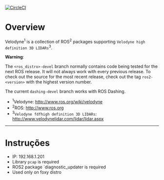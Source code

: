 [![CircleCI](https://circleci.com/gh/ros-drivers/velodyne/tree/dashing-devel.svg?style=svg)](https://circleci.com/gh/ros-drivers/velodyne/tree/dashing-devel)

Overview
========

Velodyne<sup>1</sup> is a collection of ROS<sup>2</sup> packages supporting `Velodyne high
definition 3D LIDARs`<sup>3</sup>.

**Warning**:

  The `<ros_distro>-devel` branch normally contains code being tested for the next
  ROS release.  It will not always work with every previous release.
  To check out the source for the most recent release, check out the
  tag `ros2-<version>` with the highest version number.

The current ``dashing-devel`` branch works with ROS Dashing.

- <sup>1</sup>Velodyne: http://www.ros.org/wiki/velodyne
- <sup>2</sup>ROS: http://www.ros.org
- <sup>3</sup>`Velodyne fdfhigh definition 3D LIDARs`: http://www.velodynelidar.com/lidar/lidar.aspx

---

# Instruções

- IP: 192.168.1.201
- Library `pcap` is required
- ROS2 package `diagnostic_updater is required
- Used only on foxy distro
